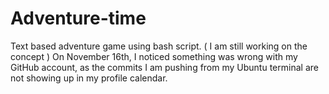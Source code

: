 # Adventure-time
Text based adventure game using bash script. ( I am still working on the concept )
On November 16th, I noticed something was wrong with my GitHub account, as the commits I am pushing from my Ubuntu terminal are not showing up in my profile calendar.
